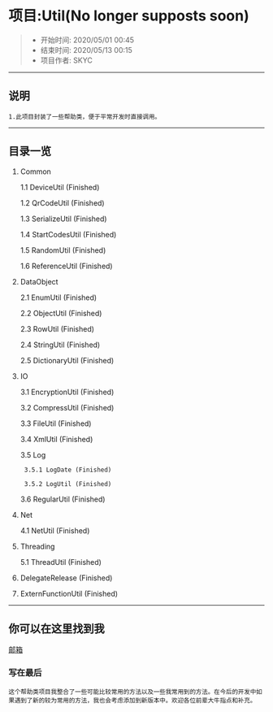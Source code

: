# 项目:Util(No longer supposts soon)
> - 开始时间: 2020/05/01 00:45
> - 结束时间: 2020/05/13 00:15
> - 项目作者: SKYC

-----
## 说明
```
1.此项目封装了一些帮助类，便于平常开发时直接调用。
```

-----
## 目录一览
1. Common

	1.1 DeviceUtil (Finished)
	
	1.2 QrCodeUtil (Finished)
	
	1.3 SerializeUtil (Finished)
	
	1.4 StartCodesUtil (Finished)
	
	1.5 RandomUtil (Finished)
	
	1.6 ReferenceUtil (Finished)
	
2. DataObject

	2.1 EnumUtil (Finished)
	
	2.2 ObjectUtil (Finished)
	
	2.3 RowUtil (Finished)
	
	2.4 StringUtil (Finished)
	
	2.5 DictionaryUtil (Finished)
	
3. IO

	3.1 EncryptionUtil (Finished)
	
	3.2 CompressUtil (Finished)
	
	3.3 FileUtil (Finished)
	
	3.4 XmlUtil (Finished)
	
	3.5 Log 
	
		3.5.1 LogDate (Finished)
		
		3.5.2 LogUtil (Finished)
		
	3.6 RegularUtil (Finished)	
	
4. Net

    4.1 NetUtil (Finished)
    
5. Threading 

    5.1 ThreadUtil (Finished)
    
6. DelegateRelease (Finished)

7. ExternFunctionUtil (Finished)


-----

## 你可以在这里找到我
[邮箱](mailto:13677727680@163.com)

### 写在最后
```
这个帮助类项目我整合了一些可能比较常用的方法以及一些我常用到的方法。在今后的开发中如果遇到了新的较为常用的方法，我也会考虑添加到新版本中。欢迎各位前辈大牛指点和补充。
```
